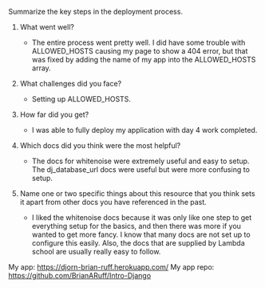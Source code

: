 Summarize the key steps in the deployment process.
1.  What went well?
    - The entire process went pretty well. I did have some trouble with ALLOWED_HOSTS causing my page to show a 404 error, but that was fixed by adding the name of my app into the ALLOWED_HOSTS array.
    
2. What challenges did you face?
    - Setting up ALLOWED_HOSTS.
3. How far did you get?
    - I was able to fully deploy my application with day 4 work completed.
4. Which docs did you think were the most helpful?
    - The docs for whitenoise were extremely useful and easy to setup. The dj_database_url docs were useful but were more confusing to setup.
5. Name one or two specific things about this resource that you think sets it apart from other docs you have referenced in the past.
    - I liked the whitenoise docs because it was only like one step to get everything setup for the basics, and then there was more if you wanted to get more fancy. I know that many docs are not set up to configure this easily. Also, the docs that are supplied by Lambda school are usually really easy to follow.



My app: https://djorn-brian-ruff.herokuapp.com/
My app repo: https://github.com/BrianARuff/Intro-Django